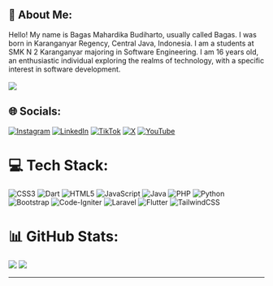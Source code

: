 ## 👋 About Me:
Hello! My name is Bagas Mahardika Budiharto, usually called Bagas. I was born in Karanganyar Regency, Central Java, Indonesia. I am a students at SMK N 2 Karanganyar majoring in Software Engineering. I am 16 years old, an enthusiastic individual exploring the realms of technology, with a specific interest in software development.
<br>
<br>
[![](https://visitcount.itsvg.in/api?id=bagasmb&icon=0&color=0)](https://visitcount.itsvg.in)

## 🌐 Socials:
[![Instagram](https://img.shields.io/badge/Instagram-%23E4405F.svg?logo=Instagram&logoColor=white)](https://instagram.com/bgsmhrdkabdhrto_) [![LinkedIn](https://img.shields.io/badge/LinkedIn-%230077B5.svg?logo=linkedin&logoColor=white)](https://linkedin.com/in/bagas-mahardika-budiharto) [![TikTok](https://img.shields.io/badge/TikTok-%23000000.svg?logo=TikTok&logoColor=white)](https://tiktok.com/@bgsmhrdka_) [![X](https://img.shields.io/badge/X-black.svg?logo=X&logoColor=white)](https://x.com/Bgsmhrdka) [![YouTube](https://img.shields.io/badge/YouTube-%23FF0000.svg?logo=YouTube&logoColor=white)](https://youtube.com/@Bgsmhrdka_) 

# 💻 Tech Stack:
![CSS3](https://img.shields.io/badge/css3-%231572B6.svg?style=flat&logo=css3&logoColor=white) ![Dart](https://img.shields.io/badge/dart-%230175C2.svg?style=flat&logo=dart&logoColor=white) ![HTML5](https://img.shields.io/badge/html5-%23E34F26.svg?style=flat&logo=html5&logoColor=white) ![JavaScript](https://img.shields.io/badge/javascript-%23323330.svg?style=flat&logo=javascript&logoColor=%23F7DF1E) ![Java](https://img.shields.io/badge/java-%23ED8B00.svg?style=flat&logo=openjdk&logoColor=white) ![PHP](https://img.shields.io/badge/php-%23777BB4.svg?style=flat&logo=php&logoColor=white) ![Python](https://img.shields.io/badge/python-3670A0?style=flat&logo=python&logoColor=ffdd54) ![Bootstrap](https://img.shields.io/badge/bootstrap-%238511FA.svg?style=flat&logo=bootstrap&logoColor=white) ![Code-Igniter](https://img.shields.io/badge/CodeIgniter-%23EF4223.svg?style=flat&logo=codeIgniter&logoColor=white) ![Laravel](https://img.shields.io/badge/laravel-%23FF2D20.svg?style=flat&logo=laravel&logoColor=white) ![Flutter](https://img.shields.io/badge/Flutter-%2302569B.svg?style=flat&logo=Flutter&logoColor=white) ![TailwindCSS](https://img.shields.io/badge/tailwindcss-%2338B2AC.svg?style=flat&logo=tailwind-css&logoColor=white)
# 📊 GitHub Stats:
![](https://github-readme-stats.vercel.app/api?username=bagasmb&theme=dark&hide_border=true&include_all_commits=true&count_private=true)
![](https://github-readme-stats.vercel.app/api/top-langs/?username=bagasmb&theme=dark&hide_border=true&include_all_commits=true&count_private=true&layout=compact)

---
